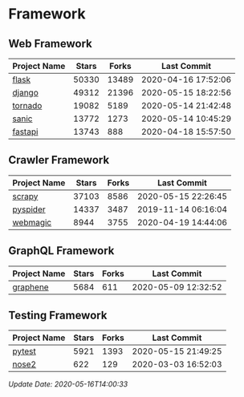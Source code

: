 # Framework

## Web Framework

| Project Name | Stars | Forks | Last Commit |
| ------------ | ----- | ----- | ----------- |
| [flask](https://github.com/pallets/flask) | 50330 | 13489 | 2020-04-16 17:52:06 |
| [django](https://github.com/django/django) | 49312 | 21396 | 2020-05-15 18:22:56 |
| [tornado](https://github.com/tornadoweb/tornado) | 19082 | 5189 | 2020-05-14 21:42:48 |
| [sanic](https://github.com/huge-success/sanic) | 13772 | 1273 | 2020-05-14 10:45:29 |
| [fastapi](https://github.com/tiangolo/fastapi) | 13743 | 888 | 2020-04-18 15:57:50 |

## Crawler Framework

| Project Name | Stars | Forks | Last Commit |
| ------------ | ----- | ----- | ----------- |
| [scrapy](https://github.com/scrapy/scrapy) | 37103 | 8586 | 2020-05-15 22:26:45 |
| [pyspider](https://github.com/binux/pyspider) | 14337 | 3487 | 2019-11-14 06:16:04 |
| [webmagic](https://github.com/code4craft/webmagic) | 8944 | 3755 | 2020-04-19 14:44:06 |

## GraphQL Framework

| Project Name | Stars | Forks | Last Commit |
| ------------ | ----- | ----- | ----------- |
| [graphene](https://github.com/graphql-python/graphene) | 5684 | 611 | 2020-05-09 12:32:52 |

## Testing Framework

| Project Name | Stars | Forks | Last Commit |
| ------------ | ----- | ----- | ----------- |
| [pytest](https://github.com/pytest-dev/pytest) | 5921 | 1393 | 2020-05-15 21:49:25 |
| [nose2](https://github.com/nose-devs/nose2) | 622 | 129 | 2020-03-03 16:52:03 |

*Update Date: 2020-05-16T14:00:33*